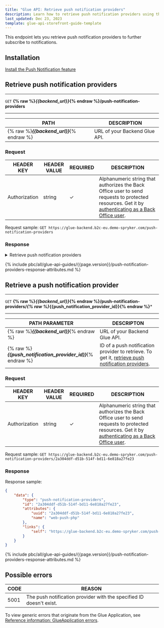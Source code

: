 ```yaml
---
title: "Glue API: Retrieve push notification providers"
description: Learn how to retrieve push notification providers using the Spryker Glue API for your Spryker projects.
last_updated: Dec 23, 2023
template: glue-api-storefront-guide-template
---
```


This endpoint lets you retrieve push notification providers to further subscribe to notifications.

## Installation

[Install the Push Notification feature](/docs/pbc/all/miscellaneous/{{page.version}}/install-and-upgrade/install-features/install-the-push-notification-feature.html)

## Retrieve push notification providers

***
`GET` **{% raw %}*{{backend_url}}*{% endraw %}/push-notification-providers**
***



| PATH | DESCRIPTION |
| --- | --- |
| {% raw %}***{{backend_url}}***{% endraw %} | URL of your Backend Glue API. |



### Request

| HEADER KEY | HEADER VALUE | REQUIRED | DESCRIPTION |
| --- | --- | --- | --- |
| Authorization | string | &check; | Alphanumeric string that authorizes the Back Office user to send requests to protected resources. Get it by [authenticating as a Back Office user](/docs/pbc/all/identity-access-management/{{page.version}}/manage-using-glue-api/glue-api-authenticate-as-a-back-office-user.html).  |


Request sample: `GET https://glue-backend.b2c-eu.demo-spryker.com/push-notification-providers`

### Response

<details>
<summary>Retrieve push notification providers</summary>

```json
{
    "data": [
        {
            "type": "push-notification-providers",
            "id": "2a304ddf-d51b-514f-bd11-6e818a27fe23",
            "attributes": {
                "uuid": "2a304ddf-d51b-514f-bd11-6e818a27fe23",
                "name": "web-push-php"
            },
            "links": {
                "self": "https://glue-backend.b2c-eu.demo-spryker.com/push-notification-providers/2a304ddf-d51b-514f-bd11-6e818a27fe23"
            }
        },
        {
            "type": "push-notification-providers",
            "id": "ffb5875e-00d3-5436-ae67-08b7c9837f3e",
            "attributes": {
                "uuid": "ffb5875e-00d3-5436-ae67-08b7c9837f3e",
                "name": "Fulfillment App provider"
            },
            "links": {
                "self": "https://glue-backend.b2c-eu.demo-spryker.com/push-notification-providers/ffb5875e-00d3-5436-ae67-08b7c9837f3e"
            }
        }
    ],
    "links": {
        "self": "https://glue-backend.b2c-eu.demo-spryker.com/push-notification-providers"
    }
}
```

</details>

{% include pbc/all/glue-api-guides/{{page.version}}/push-notification-providers-response-attributes.md %} <!-- To edit, see /_includes/pbc/all/glue-api-guides/{{page.version}}/push-notification-providers-response-attributes.md -->


## Retrieve a push notification provider


***
`GET` **{% raw %}*{{backend_url}}*{% endraw %}/push-notification-providers/*{% raw %}*{{push_notification_provider_id}}{% endraw %}***
***


| PATH PARAMETER     | DESCRIPTON                                                   |
| ------------------ | -------------------- |
| {% raw %}***{{backend_url}}***{% endraw %} | URL of your Backend Glue API. |
| {% raw %}***{{push_notification_provider_id}}***{% endraw %} | ID of a push notification provider to retrieve. To get it, [retrieve push notification providers](#retrieve-push-notification-providers). |

### Request

| HEADER KEY    | HEADER VALUE | REQUIRED | DESCRIPTION                                                  |
| ------------- | ------------ | -------- | ------------------------------------------------------------ |
| Authorization | string | &check; | Alphanumeric string that authorizes the Back Office user to send requests to protected resources. Get it by [authenticating as a Back Office user](/docs/pbc/all/identity-access-management/{{page.version}}/manage-using-glue-api/glue-api-authenticate-as-a-back-office-user.html).  |

Request sample: `GET https://glue-backend.b2c-eu.demo-spryker.com/push-notification-providers/2a304ddf-d51b-514f-bd11-6e818a27fe23`

### Response

Response sample:

```json
{
    "data": {
        "type": "push-notification-providers",
        "id": "2a304ddf-d51b-514f-bd11-6e818a27fe23",
        "attributes": {
            "uuid": "2a304ddf-d51b-514f-bd11-6e818a27fe23",
            "name": "web-push-php"
        },
        "links": {
            "self": "https://glue-backend.b2c-eu.demo-spryker.com/push-notification-providers/2a304ddf-d51b-514f-bd11-6e818a27fe23"
        }
    }
}
```


{% include pbc/all/glue-api-guides/{{page.version}}/push-notification-providers-response-attributes.md %} <!-- To edit, see /_includes/pbc/all/glue-api-guides/{{page.version}}/push-notification-providers-response-attributes.md -->




## Possible errors

| CODE  | REASON |
| --- | --- |
|5001| The push notification provider with the specified ID doesn't exist. |

To view generic errors that originate from the Glue Application, see [Reference information: GlueApplication errors](/docs/dg/dev/glue-api/{{page.version}}/rest-api/reference-information-glueapplication-errors.html).
